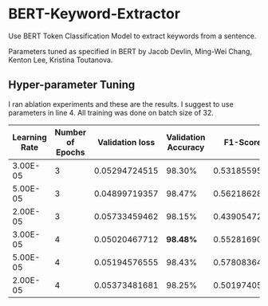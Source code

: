 # BERT-Keyword-Extractor
Use BERT Token Classification Model to extract keywords from a sentence.

Parameters tuned as specified in BERT by Jacob Devlin, Ming-Wei Chang, Kenton Lee, Kristina Toutanova.

## Hyper-parameter Tuning

I ran ablation experiments and these are the results. I suggest to use parameters in line 4.
All training was done on batch size of 32.

| Learning Rate 	| Number of Epochs 	| Validation loss 	| Validation Accuracy 	| F1-Score     	|
|---------------	|------------------	|-----------------	|---------------------	|--------------	|
| 3.00E-05      	| 3                	| 0.05294724515   	| 98.30%              	| 0.5318559557 	|
| 5.00E-05      	| 3                	| 0.04899719357   	| 98.47%              	| 0.56218628   	|
| 2.00E-05      	| 3                	| 0.05733459462   	| 98.15%              	| 0.4390547264 	|
| 3.00E-05      	| 4                	| 0.05020467712   	| **98.48%**              	| 0.5528169014 	|
| 5.00E-05      	| 4                	| 0.05194576555   	| 98.43%              	| 0.5780836421 	|
| 2.00E-05      	| 4                	| 0.05373481681   	| 98.25%              	| 0.5019740553 	|

